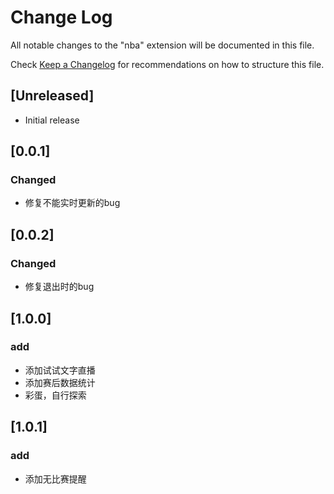 # Change Log

All notable changes to the "nba" extension will be documented in this file.

Check [Keep a Changelog](http://keepachangelog.com/) for recommendations on how to structure this file.

## [Unreleased]

- Initial release
  
## [0.0.1] 
### Changed
- 修复不能实时更新的bug

## [0.0.2] 
### Changed
- 修复退出时的bug


## [1.0.0] 
### add
- 添加试试文字直播
- 添加赛后数据统计
- 彩蛋，自行探索

## [1.0.1] 
### add
- 添加无比赛提醒